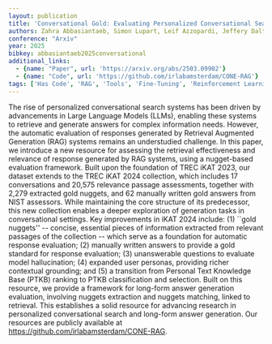 ```yaml
---
layout: publication
title: 'Conversational Gold: Evaluating Personalized Conversational Search System Using Gold Nuggets'
authors: Zahra Abbasiantaeb, Simon Lupart, Leif Azzopardi, Jeffery Dalton, Mohammad Aliannejadi
conference: "Arxiv"
year: 2025
bibkey: abbasiantaeb2025conversational
additional_links:
  - {name: "Paper", url: 'https://arxiv.org/abs/2503.09902'}
  - {name: "Code", url: 'https://github.com/irlabamsterdam/CONE-RAG'}
tags: ['Has Code', 'RAG', 'Tools', 'Fine-Tuning', 'Reinforcement Learning']
---
```

The rise of personalized conversational search systems has been driven by
advancements in Large Language Models (LLMs), enabling these systems to
retrieve and generate answers for complex information needs. However, the
automatic evaluation of responses generated by Retrieval Augmented Generation
(RAG) systems remains an understudied challenge. In this paper, we introduce a
new resource for assessing the retrieval effectiveness and relevance of
response generated by RAG systems, using a nugget-based evaluation framework.
Built upon the foundation of TREC iKAT 2023, our dataset extends to the TREC
iKAT 2024 collection, which includes 17 conversations and 20,575 relevance
passage assessments, together with 2,279 extracted gold nuggets, and 62
manually written gold answers from NIST assessors. While maintaining the core
structure of its predecessor, this new collection enables a deeper exploration
of generation tasks in conversational settings. Key improvements in iKAT 2024
include: (1) ``gold nuggets'' -- concise, essential pieces of information
extracted from relevant passages of the collection -- which serve as a
foundation for automatic response evaluation; (2) manually written answers to
provide a gold standard for response evaluation; (3) unanswerable questions to
evaluate model hallucination; (4) expanded user personas, providing richer
contextual grounding; and (5) a transition from Personal Text Knowledge Base
(PTKB) ranking to PTKB classification and selection. Built on this resource, we
provide a framework for long-form answer generation evaluation, involving
nuggets extraction and nuggets matching, linked to retrieval. This establishes
a solid resource for advancing research in personalized conversational search
and long-form answer generation. Our resources are publicly available at
https://github.com/irlabamsterdam/CONE-RAG.
